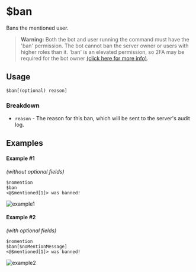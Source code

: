 # $ban
Bans the mentioned user.

> **Warning:** Both the bot and user running the command must have the 'ban' permission. The bot cannot ban the server owner or users with higher roles than it. 'ban' is an elevated permission, so 2FA may be required for the bot owner [(click here for more info)](src/resources/2FA.md).

## Usage
```
$ban[(optional) reason]
```

### Breakdown
- `reason` - The reason for this ban, which will be sent to the server's audit log.

## Examples
#### Example #1
*(without optional fields)*
```
$nomention
$ban
<@$mentioned[1]> was banned!
```
![example1](https://user-images.githubusercontent.com/69215413/119858159-32da8480-bee2-11eb-922d-0fb05a5aa7c9.png)

#### Example #2
*(with optional fields)*
```
$nomention
$ban[$noMentionMessage]
<@$mentioned[1]> was banned!
```
![example2](https://user-images.githubusercontent.com/69215413/119860514-661e1300-bee4-11eb-965e-e3c7fa78b5ca.png)